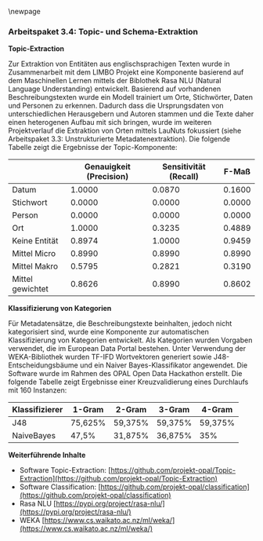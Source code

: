 \newpage

### Arbeitspaket 3.4: Topic- und Schema-Extraktion

**Topic-Extraction**

Zur Extraktion von Entitäten aus englischsprachigen Texten wurde in Zusammenarbeit mit dem LIMBO Projekt eine Komponente basierend auf dem Maschinellen Lernen mittels der Biblothek Rasa NLU (Natural Language Understanding) entwickelt. Basierend auf vorhandenen Beschreibungstexten wurde ein Modell trainiert um Orte, Stichwörter, Daten und Personen zu erkennen. Dadurch dass die Ursprungsdaten von unterschiedlichen Herausgebern und Autoren stammen und die Texte daher einen heterogenen Aufbau mit sich bringen, wurde im weiteren Projektverlauf die Extraktion von Orten mittels LauNuts fokussiert (siehe Arbeitspaket 3.3: Unstrukturierte Metadatenextraktion). Die folgende Tabelle zeigt die Ergebnisse der Topic-Komponente:

|                  | Genauigkeit (Precision) | Sensitivität (Recall) | F-Maß  |
|------------------|-------------------------|-----------------------|--------|
| Datum            | 1.0000                  | 0.0870                | 0.1600 |
| Stichwort        | 0.0000                  | 0.0000                | 0.0000 |
| Person           | 0.0000                  | 0.0000                | 0.0000 |
| Ort              | 1.0000                  | 0.3235                | 0.4889 |
| Keine Entität    | 0.8974                  | 1.0000                | 0.9459 |
| Mittel Micro     | 0.8990                  | 0.8990                | 0.8990 |
| Mittel Makro     | 0.5795                  | 0.2821                | 0.3190 |
| Mittel gewichtet | 0.8626                  | 0.8990                | 0.8602 |


**Klassifizierung von Kategorien**

Für Metadatensätze, die Beschreibungstexte beinhalten, jedoch nicht kategorisiert sind, wurde eine Komponente zur automatischen Klassifizierung von Kategorien entwickelt. Als Kategorien wurden Vorgaben verwendet, die im European Data Portal bestehen. Unter Verwendung der WEKA-Bibliothek wurden TF-IFD Wortvektoren generiert sowie J48-Entscheidungsbäume und ein Naiver Bayes-Klassifikator angewendet. Die Software wurde im Rahmen des OPAL Open Data Hackathon erstellt. Die folgende Tabelle zeigt Ergebnisse einer Kreuzvalidierung eines Durchlaufs mit 160 Instanzen:

| Klassifizierer | 1-Gram  | 2-Gram  | 3-Gram  | 4-Gram  |
|------------|---------|---------|---------|---------|
| J48        | 75,625% | 59,375% | 59,375% | 59,375% |
| NaiveBayes | 47,5%   | 31,875% | 36,875% | 35%     |


**Weiterführende Inhalte**

* Software Topic-Extraction: [https://github.com/projekt-opal/Topic-Extraction](https://github.com/projekt-opal/Topic-Extraction)
* Software Classification: [https://github.com/projekt-opal/classification](https://github.com/projekt-opal/classification)
* Rasa NLU [https://pypi.org/project/rasa-nlu/](https://pypi.org/project/rasa-nlu/)
* WEKA [https://www.cs.waikato.ac.nz/ml/weka/](https://www.cs.waikato.ac.nz/ml/weka/)

